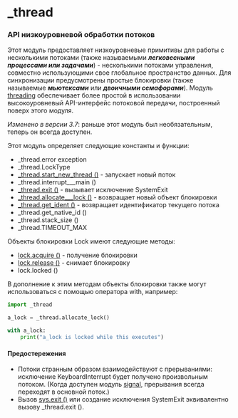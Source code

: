 # \_thread

### API низкоуровневой обработки потоков

Этот модуль предоставляет низкоуровневые примитивы для работы с несколькими потоками \(также называемыми _**легковесными процессами или задачами**_\) - несколькими потоками управления, совместно использующими свое глобальное пространство данных. Для синхронизации предусмотрены простые блокировки \(также называемые _**мьютексами**_ или _**двоичными семафорами**_\). Модуль [threading](../threading/) обеспечивает более простой в использовании высокоуровневый API-интерфейс потоковой передачи, построенный поверх этого модуля.

_Изменено в версии 3.7_: раньше этот модуль был необязательным, теперь он всегда доступен.

Этот модуль определяет следующие константы и функции:

* \_thread.error exception
* \_thread.LockType
* [\_thread.start\_new\_thread \(\)](_thread.start_new_thread.md) - запускает новый поток
* \_thread.interrupt_\__main \(\)
* [\_thread.exit \(\)](_thread.exit.md) - вызывает исключение SystemExit
* [\_thread.allocate_\__lock \(\)](_thread.allocate_lock.md) - возвращает новый объект блокировки
* [\_thread.get\_ident \(\)](_thread.get_ident.md) - возвращает идентификатор текущего потока
* \_thread.get\_native\_id \(\)
* \_thread.stack\_size \(\)
* \_thread.TIMEOUT\_MAX

Объекты блокировки Lock имеют следующие методы:

* [lock.acquire \(\)](lock.acquire.md) - получение блокировки
* [lock.release \(\)](lock.release.md) - снимает блокировку
* lock.locked \(\)

В дополнение к этим методам объекты блокировки также могут использоваться с помощью оператора with, например:

```python
import _thread

a_lock = _thread.allocate_lock()

with a_lock:
    print("a_lock is locked while this executes")
```

#### Предостережения

* Потоки странным образом взаимодействуют с прерываниями: исключение KeyboardInterrupt будет получено произвольным потоком. \(Когда доступен модуль [signal](../../setevoe-i-mezhprocessnoe-vzaimodeistvie/signal/), прерывания всегда переходят в основной поток.\)
* Вызов [sys.exit \(\)](../../sluzhby-sredy-vypolneniya-python/sys/sys.exit.md) или создание исключения SystemExit эквивалентно вызову \_thread.exit \(\).

